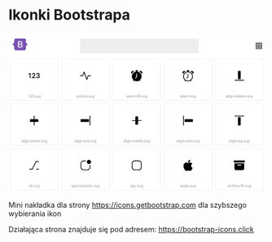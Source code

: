 # Ikonki Bootstrapa

![](./icons-bootstrap.png)

Mini nakładka dla strony https://icons.getbootstrap.com
dla szybszego wybierania ikon

Działająca strona znajduje się pod adresem: https://bootstrap-icons.click